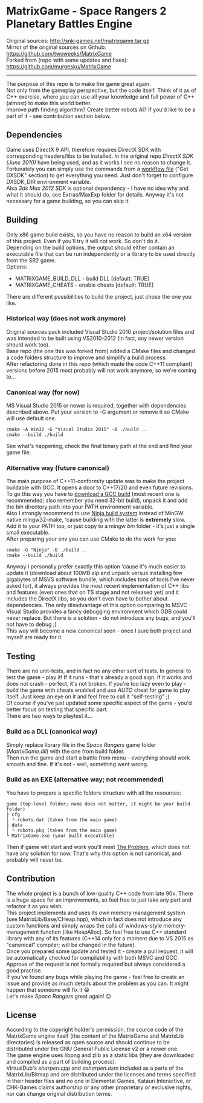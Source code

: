 # MatrixGame - Space Rangers 2 Planetary Battles Engine

Original sources: http://snk-games.net/matrixgame.tar.gz<br>
Mirror of the original sources on Github: https://github.com/twoweeks/MatrixGame<br>
Forked from (repo with some updates and fixes): https://github.com/murgesku/MatrixGame

---

The purpose of this repo is to make the game great again.<br>
Not only from the gameplay perspective, but the code itself. Think of it as of C++ exercise, where you can use all your knowledge and full power of C++ (almost) to make this world better.<br>
Improve path finding algorithm? Create better robots AI? If you'd like to be a part of it - see contribution section below.

## Dependencies
Game uses DirectX 9 API, therefore requires DirectX SDK with corresponding headers/libs to be installed. In the original repo *DirectX SDK (June 2010)* have being used, and as it works I see no reason to change it.<br>
Fortunately you can simply use the commands from a [workflow file](https://github.com/vladislavrv/MatrixGame/blob/ae6bf8ef127642e9a3d82825a5d05fa867a83808/.github/workflows/win-build.yml) ("Get DXSDK" section) to get everything you need. Just don't forget to configure DXSDK_DIR environment variable.<br>
Also *3ds Max 2012 SDK* is optional dependency - I have no idea why and what it should do, see Extras/MaxExp folder for details. Anyway it's not necessary for a game building, so you can skip it.

## Building

Only x86 game build exists, so you have no reason to build an x64 version of this project. Even if you'll try it will not work. So don't do it.<br>
Depending on the build options, the output should either contain an executable file that can be run independently or a library to be used directly from the SR2 game.<br>
Options:
- MATRIXGAME_BUILD_DLL - build DLL [default: TRUE]<br>
- MATRIXGAME_CHEATS - enable cheats [default: TRUE]

There are different possibilities to build the project, just chose the one you like.

### Historical way (does not work anymore)
Original sources pack included Visual Studio 2010 project/solution files and was intended to be built using VS2010-2012 (in fact, any newer version should work too).<br>
Base repo (the one this was forked from) added a CMake files and changed a code folders structure to improve and simplify a build process.<br>
After refactoring done in this repo (which made the code C++11 compliant) versions before 2015 most probably will not work anymore, so we're coming to...

### Canonical way (for now)
MS Visual Studio 2015 or newer is required, together with dependencies described above. Put your version to -G argument or remove it so CMake will use default one.

    cmake -A Win32 -G "Visual Studio 2015" -B ./build ..
    cmake --build ./build

See what's happening, check the final binary path at the end and find your game file.

### Alternative way (future canonical)
The main purpose of C++11-conformity update was to make the project buildable with GCC. It opens a door to C++17/20 and even future revisions.<br>
To go this way you have to [download a GCC build](https://winlibs.com/) (most recent one is recommended; also remember you need 32-bit build), unpack it and add the _bin_ directory path into your PATH environment variable.<br>
Also I strongly recommend to use [Ninja build system](https://ninja-build.org/) instead of MinGW native mingw32-make, 'cause building with the latter is __extremely__ slow. Add it to your PATH too, or just copy to a mingw _bin_ folder - it's just a single small executable.<br>
After preparing your env you can use CMake to do the work for you:

    cmake -G "Ninja" -B ./build ..
    cmake --build ./build

Anyway I personally prefer exactly this option 'cause it's much easier to update it (download about 100MB zip and unpack versus installing few gigabytes of MSVS software bundle, which includes tons of tools I've never asked for), it always provides the most recent implementation of C++ libs and features (even ones that on TS stage and not released yet) and it includes the DirectX libs, so you don't even have to bother about dependencies. The only disadvantage of this option comparing to MSVC - Visual Studio provides a fancy debugging environment which GDB could never replace. But there is a solution - do not introduce any bugs, and you'll not have to debug ;)<br>
This way will become a new canonical soon - once I sure both project and myself are ready for it.

## Testing
There are no unit-tests, and in fact no any other sort of tests. In general to test the game - play it! If it runs - that's already a good sign. If it works and does not crash - perfect, it's not broken. If you're too lazy even to play - build the game with cheats enabled and use _AUTO_ cheat for game to play itself. Just keep an eye on it and feel free to call it "self-testing" ;)<br>
Of course if you've just updated some specific aspect of the game - you'd better focus on testing that specific part.<br>
There are two ways to playtest it...
### Build as a DLL (canonical way)<br>
Simply replace library file in the _Space Rangers_ game folder (_MatrixGame.dll_) with the one from build folder.<br>
Then run the game and start a battle from menu - everything should work smooth and fine. If it's not - well, something went wrong.  
### Build as an EXE (alternative way; not recommended)<br>
You have to prepare a specific folders structure with all the resources:
```
game (top-level folder; name does not matter, it might be your build folder)
├ cfg
│ └ robots.dat (taken from the main game)
├ data
│ └ robots.pkg (taken from the main game)
└ MatrixGame.exe (your built executable)
```
Then if game will start and work you'll meet [The Problem](https://github.com/vladislavrv/MatrixGame/issues/3), which does not have any solution for now. That's why this option is not canonical, and probably will never be.

## Contribution
The whole project is a bunch of low-quality C++ code from late 90x. There is a huge space for an improvements, so feel free to just take any part and refactor it as you wish.<br>
This project implements and uses its own memory management system (see MatrixLib/Base/CHeap.hpp), which in fact does not introduce any custom functions and simply wraps the calls of windows-style memory-management function (like HeapAlloc). So feel free to use C++ standard library with any of its features (C++14 only for a moment due to VS 2015 as "canonical" compiler; will be changed in the future).<br>
Once you prepared some update and tested it - create a pull request, it will be automatically checked for compilability with both MSVC and GCC. Approve of the request is not formally required but always considered a good practise.<br>
If you've found any bugs while playing the game - feel free to create an issue and provide as much details about the problem as you can. It might happen that someone will fix it :grin:<br>
Let's make _Space Rangers_ great again! :wink:

## License
According to the copyright holder's permission, the source code of the MatrixGame engine itself (the content of the MatrixGame and MatrixLib directories) is released as open source and should continue to be distributed under the GNU General Public License v2 or a newer one.<br>
The game engine uses libpng and zlib as a static libs (they are downloaded and compiled as a part of building process).<br>
VirtualDub's _sharpen.cpp_ and _asharpen.asm_ included as a parts of the MatrixLib/Bitmap and are distributed under the licenses and terms specified in their header files and no one in Elemental Games, Katauri Interactive, or CHK-Games claims authorship or any other proprietary or exclusive rights, nor can change original distribution terms.
